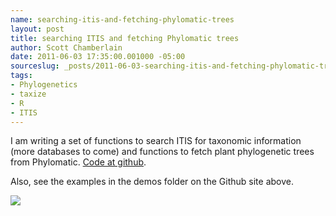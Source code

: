 ```yaml
---
name: searching-itis-and-fetching-phylomatic-trees
layout: post
title: searching ITIS and fetching Phylomatic trees
author: Scott Chamberlain
date: 2011-06-03 17:35:00.001000 -05:00
sourceslug: _posts/2011-06-03-searching-itis-and-fetching-phylomatic-trees.md
tags:
- Phylogenetics
- taxize
- R
- ITIS
---
```


I am writing a set of functions to search ITIS for taxonomic information (more databases to come) and functions to fetch plant phylogenetic trees from Phylomatic. [Code at github](https://github.com/sckott/taxize_). 

Also, see the examples in the demos folder on the Github site above.

[![](http://1.bp.blogspot.com/-rcw5OIf3Hak/Telhj896L0I/AAAAAAAAEh4/p6GhpNRW6IA/s400/examplephylogenyplot.png)](http://1.bp.blogspot.com/-rcw5OIf3Hak/Telhj896L0I/AAAAAAAAEh4/p6GhpNRW6IA/s1600/examplephylogenyplot.png)
